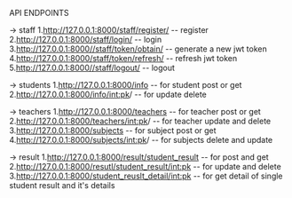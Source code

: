 API ENDPOINTS

-> staff
  1.http://127.0.0.1:8000/staff/register/   -- register
  2.http://127.0.0.1:8000/staff/login/   -- login
  3.http://127.0.0.1:8000//staff/token/obtain/   -- generate a new jwt token
  4.http://127.0.0.1:8000/staff/token/refresh/   -- refresh jwt token
  5.http://127.0.0.1:8000//staff/logout/   -- logout

-> students
  1.http://127.0.0.1:8000/info -- for student post or get
  2.http://127.0.0.1:8000/info/<int:pk>/ -- for update delete

-> teachers
  1.http://127.0.0.1:8000/teachers -- for teacher post or get
  2.http://127.0.0.1:8000/teachers/<int:pk>/ -- for teacher update and delete
  3.http://127.0.0.1:8000/subjects -- for subject post or get
  4.http://127.0.0.1:8000/subjects/<int:pk>/ -- for subjects delete and update

-> result
  1.http://127.0.0.1:8000/result/student_result -- for post and get
  2.http://127.0.0.1:8000/resutl/student_result/<int:pk> -- for update and delete
  3.http://127.0.0.1:8000/student_reuslt_detail/<int:pk> -- for get detail of single student result and it's details
  
